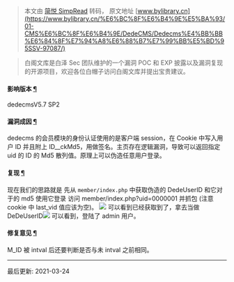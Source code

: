 > 本文由 [简悦 SimpRead](http://ksria.com/simpread/) 转码， 原文地址 [www.bylibrary.cn](https://www.bylibrary.cn/%E6%BC%8F%E6%B4%9E%E5%BA%93/01-CMS%E6%BC%8F%E6%B4%9E/DedeCMS/Dedecms%E4%BB%BB%E6%84%8F%E7%94%A8%E6%88%B7%E7%99%BB%E5%BD%95SSV-97087/)

> 白阁文库是白泽 Sec 团队维护的一个漏洞 POC 和 EXP 披露以及漏洞复现的开源项目，欢迎各位白帽子访问白阁文库并提出宝贵建议。

[](https://github.com/BaizeSec/bylibrary/blob/main/docs/%E6%BC%8F%E6%B4%9E%E5%BA%93/01-CMS%E6%BC%8F%E6%B4%9E/DedeCMS/Dedecms%E4%BB%BB%E6%84%8F%E7%94%A8%E6%88%B7%E7%99%BB%E5%BD%95SSV-97087.md "编辑此页")

#### 影响版本 [¶](#_1 "Permanent link")

dedecmsV5.7 SP2

#### 漏洞成因 [¶](#_2 "Permanent link")

dedecms 的会员模块的身份认证使用的是客户端 session，在 Cookie 中写入用户 ID 并且附上 ID__ckMd5，用做签名。主页存在逻辑漏洞，导致可以返回指定 uid 的 ID 的 Md5 散列值。原理上可以伪造任意用户登录。

#### 复现 [¶](#_3 "Permanent link")

现在我们的思路就是 先从 `member/index.php` 中获取伪造的 DedeUserID 和它对于的 md5 使用它登录 访问 member/index.php?uid=0000001 并抓包 (注意 cookie 中 last_vid 值应该为空)。 ![](https://www.bylibrary.cn/%E6%BC%8F%E6%B4%9E%E5%BA%93/01-CMS%E6%BC%8F%E6%B4%9E/DedeCMS/Dedecms%E4%BB%BB%E6%84%8F%E7%94%A8%E6%88%B7%E7%99%BB%E5%BD%95SSV-97087/f09e67a7e30cf8167f0e1f0e01ae01d9.png) 可以看到已经获取到了，拿去当做 DeDeUserID![](https://www.bylibrary.cn/%E6%BC%8F%E6%B4%9E%E5%BA%93/01-CMS%E6%BC%8F%E6%B4%9E/DedeCMS/Dedecms%E4%BB%BB%E6%84%8F%E7%94%A8%E6%88%B7%E7%99%BB%E5%BD%95SSV-97087/a599b95d431c365e3edc7ba540b363a1.png) 可以看到，登陆了 admin 用户。

#### 修复意见 [¶](#_4 "Permanent link")

M_ID 被 intval 后还要判断是否与未 intval 之前相同。

* * *

最后更新: 2021-03-24